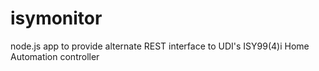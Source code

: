 isymonitor
==========

node.js app to provide alternate REST interface to UDI's ISY99(4)i Home Automation controller
